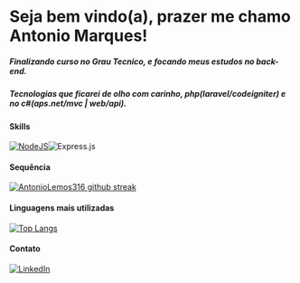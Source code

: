 # Seja bem vindo(a), prazer me chamo Antonio Marques! 
##### Finalizando curso no Grau Tecnico, e focando meus estudos no back-end.
##### Tecnologias que ficarei de olho com carinho, php(laravel/codeigniter) e no c#(aps.net/mvc | web/api).

#### Skills
[<img alt="NodeJS" src="https://img.shields.io/badge/node.js-%2343853D.svg?style=for-the-badge&logo=node-dot-js&logoColor=white"/>](https://img.shields.io/badge/Node.js-43853D?style=for-the-badge&logo=node.js&logoColor=white)![Express.js](https://img.shields.io/badge/express.js-%23404d59.svg?style=for-the-badge&logo=express&logoColor=%2361DAFB)

#### Sequência 
[![AntonioLemos316 github streak](https://github-readme-streak-stats.herokuapp.com/?user=antoniolemos316&theme=blue-green)](https://github.com/antoniolemos316/github-readme-streak-stats)

#### Linguagens mais utilizadas
[![Top Langs](https://github-readme-stats.vercel.app/api/top-langs/?username=antoniolemos316&layout=pie)](https://github.com/antoniolemos316/github-readme-stats)  

#### Contato
[![LinkedIn](https://img.shields.io/badge/linkedin-%230077B5.svg?style=for-the-badge&logo=linkedin&logoColor=white)](https://www.linkedin.com/in/antonio-marques-3572b7235/)

<!---
AntonioLemos316/AntonioLemos316 is a ✨ special ✨ repository because its `README.md` (this file) appears on your GitHub profile.
You can click the Preview link to take a look at your changes.
--->
